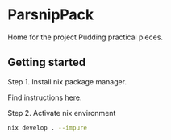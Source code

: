# ParsnipPack

Home for the project Pudding practical pieces.

## Getting started

Step 1. Install nix package manager.

Find instructions [here](https://nixos.org/download/).

Step 2. Activate nix environment

```bash
nix develop . --impure
```
